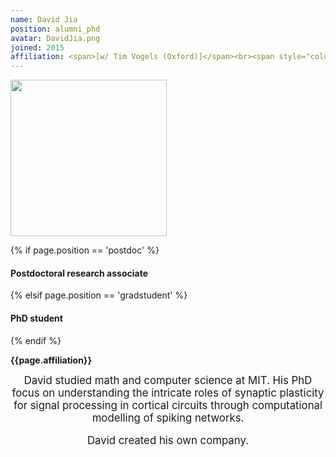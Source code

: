 ```yaml
---
name: David Jia
position: alumni_phd
avatar: DavidJia.png
joined: 2015
affiliation: <span>[w/ Tim Vogels (Oxford)]</span><br><span style="color:#FFFFFF">.</span>
---
```


<img width="250" src="{{site.baseurl}}/images/people/{{page.avatar}}" data-action="zoom">

 {% if page.position == 'postdoc' %}
<h4>Postdoctoral research associate</h4>
 {% elsif page.position == 'gradstudent' %}
<h4>PhD student</h4>
 {% endif %}

<b>{{page.affiliation}}</b>

<header class="masthead text-justify" style="font-size:120%">
David studied math and computer science at MIT. His PhD focus on understanding the intricate roles of synaptic plasticity for signal processing in cortical circuits through computational modelling of spiking networks.

<p>David created his own company.</p>
</header>
<br><br>